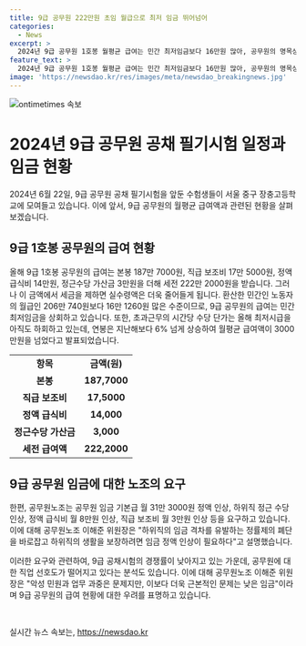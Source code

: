 ```yaml
---
title: 9급 공무원 222만원 초임 월급으로 최저 임금 뛰어넘어
categories:
  - News
excerpt: >
  2024년 9급 공무원 1호봉 월평균 급여는 민간 최저임금보다 16만원 많아, 공무원의 명목상 월 수령액은 222만 2000원이지만, 세금을 제하면 더 많이 줄어든다. 올해 최저시급을 기준으로 하면 공무원이 노동자보다 16만 1260원 더 많이 받지만, 내년 최저시급 인상으로 차이는 줄어들 것으로 보인다. 하지만 초과근무 시간당 수당은 최저시급보다도 낮으며, 하위직 공무원의 보수가 여전히 부족한 상황이라는 비판이 나오고 있다. 9급 공채 경쟁률은 낮아지고 있으며, 공무원노조는 임금 및 처우 개선을 요구하고 있다.
feature_text: >
  2024년 9급 공무원 1호봉 월평균 급여는 민간 최저임금보다 16만원 많아, 공무원의 명목상 월 수령액은 222만 2000원이지만, 세금을 제하면 더 많이 줄어든다. 올해 최저시급을 기준으로 하면 공무원이 노동자보다 16만 1260원 더 많이 받지만, 내년 최저시급 인상으로 차이는 줄어들 것으로 보인다. 하지만 초과근무 시간당 수당은 최저시급보다도 낮으며, 하위직 공무원의 보수가 여전히 부족한 상황이라는 비판이 나오고 있다. 9급 공채 경쟁률은 낮아지고 있으며, 공무원노조는 임금 및 처우 개선을 요구하고 있다.
image: 'https://newsdao.kr/res/images/meta/newsdao_breakingnews.jpg'
---
```


<p><img src="https://newsdao.kr/res/images/meta/newsdao_breakingnews.jpg" alt="ontimetimes 속보" /></p>

<h1 data-ke-size="size24">2024년 9급 공무원 공채 필기시험 일정과 임금 현황</h1>

<p>2024년 6월 22일, 9급 공무원 공채 필기시험을 앞둔 수험생들이 서울 중구 장충고등학교에 모여들고 있습니다. 이에 앞서, 9급 공무원의 월평균 급여액과 관련된 현황을 살펴보겠습니다.</p>

<h2 data-ke-size="size26">9급 1호봉 공무원의 급여 현황</h2>

<p data-ke-size="size16">올해 9급 1호봉 공무원의 급여는 본봉 187만 7000원, 직급 보조비 17만 5000원, 정액 급식비 14만원, 정근수당 가산금 3만원을 더해 세전 222만 2000원을 받습니다. 그러나 이 금액에서 세금을 제하면 실수령액은 더욱 줄어들게 됩니다. 환산한 민간인 노동자의 월급인 206만 740원보다 16만 1260원 많은 수준이므로, 9급 공무원의 급여는 민간 최저임금을 상회하고 있습니다. 또한, 초과근무의 시간당 수당 단가는 올해 최저시급을 아직도 하회하고 있는데, 연봉은 지난해보다 6% 넘게 상승하여 월평균 급여액이 3000만원을 넘었다고 발표되었습니다.</p>

<table>
  <tr>
    <td style="text-align: center; height: 17px;"><b>항목</b></td>
    <td style="text-align: center; height: 17px;"><b>금액(원)</b></td>
  </tr>
  <tr>
    <td style="text-align: center; height: 17px;"><b>본봉</b></td>
    <td style="text-align: center; height: 17px;"><b>187,7000</b></td>
  </tr>
  <tr>
    <td style="text-align: center; height: 17px;"><b>직급 보조비</b></td>
    <td style="text-align: center; height: 17px;"><b>17,5000</b></td>
  </tr>
  <tr>
    <td style="text-align: center; height: 17px;"><b>정액 급식비</b></td>
    <td style="text-align: center; height: 17px;"><b>14,000</b></td>
  </tr>
  <tr>
    <td style="text-align: center; height: 17px;"><b>정근수당 가산금</b></td>
    <td style="text-align: center; height: 17px;"><b>3,000</b></td>
  </tr>
  <tr>
    <td style="text-align: center; height: 17px;"><b>세전 급여액</b></td>
    <td style="text-align: center; height: 17px;"><b>222,2000</b></td>
  </tr>
</table>

<h2 data-ke-size="size26">9급 공무원 임금에 대한 노조의 요구</h2>

<p data-ke-size="size16">한편, 공무원노조는 공무원 임금 기본급 월 31만 3000원 정액 인상, 하위직 정근 수당 인상, 정액 급식비 월 8만원 인상, 직급 보조비 월 3만원 인상 등을 요구하고 있습니다. 이에 대해 공무원노조 이해준 위원장은 "하위직의 임금 격차를 유발하는 정률제의 폐단을 바로잡고 하위직의 생활을 보장하려면 임금 정액 인상이 필요하다"고 설명했습니다.</p>

<p data-ke-size="size16">이러한 요구와 관련하여, 9급 공채시험의 경쟁률이 낮아지고 있는 가운데, 공무원에 대한 직업 선호도가 떨어지고 있다는 분석도 있습니다. 이에 대해 공무원노조 이해준 위원장은 "악성 민원과 업무 과중은 문제지만, 이보다 더욱 근본적인 문제는 낮은 임금"이라며 9급 공무원의 급여 현황에 대한 우려를 표명하고 있습니다.</p>

<p data-ke-size="size16">&nbsp;</p>
실시간 뉴스 속보는, <a href="https://newsdao.kr" rel="dofollow">https://newsdao.kr</a>


